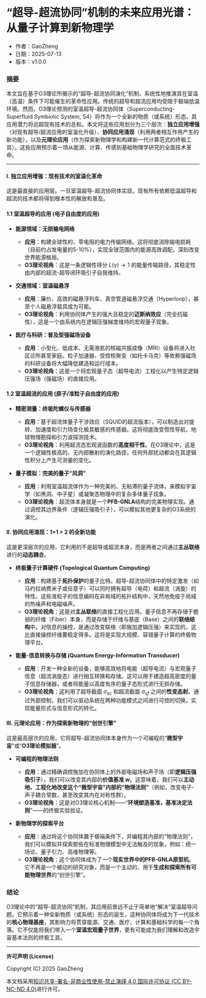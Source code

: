 # **“超导-超流协同”机制的未来应用光谱：从量子计算到新物理学**

- 作者：GaoZheng
- 日期：2025-07-13
- 版本：v1.0.0

### 摘要

本文旨在基于O3理论所揭示的“超导-超流协同演化”机制，系统性地推演其在室温（高温）条件下可能催生的革命性应用。传统的超导和超流应用均受限于极端低温环境。然而，O3理论预测的室温超导-超流协同体（Superconducting-Superfluid Symbiotic System, S4）将作为一个全新的物质（或系统）形态，其应用潜力将远超现有技术的总和。本文将这些应用划分为三个层次：**独立应用增强**（对现有超导/超流应用的室温化升级）、**协同应用涌现**（利用两者相互作用产生的新功能），以及**元理论应用**（作为探索新物理学和构建新一代计算范式的终极工具）。这些应用预示着一场从能源、计算、传感到基础物理学研究的全面技术革命。

---

#### I. 独立应用增强：现有技术的室温化革命

这是最直接的应用层。一旦室温超导-超流协同体实现，现有所有依赖低温超导和超流的技术都将得到根本性的解放和普及。

#### 1.1 室温超导的应用 (电子自由度的应用)

*   **能源领域：无损输电网络**
    *   **应用**：构建全球性的、零电阻的电力传输网络。这将彻底消除输电损耗（目前约占发电量的5-10%），实现全球范围内的能源高效调配，深刻改变世界能源格局。
    *   **O3理论视角**：这是一条逻辑性得分 $L(\gamma) \to 1$ 的能量传输路径，其稳定性由内部的超流-超导闭环吸引子自我维持。

*   **交通领域：室温磁悬浮**
    *   **应用**：廉价、高效的磁悬浮列车、真空管道磁悬浮交通（Hyperloop），甚至个人磁悬浮载具成为可能。
    *   **O3理论视角**：利用协同体产生的强大且稳定的**迈斯纳效应**（完全抗磁性），这是一个由系统内在逻辑压强梯度维持的宏观量子现象。

*   **医疗与科研：普及型强磁场设备**
    *   **应用**：小型化、低成本、无需液氦的核磁共振成像（MRI）设备将进入社区诊所甚至家庭。粒子加速器、受控核聚变（如托卡马克）等依赖强磁场的科研设备将大幅降低建造和运行成本。
    *   **O3理论视角**：这是一个将宏观量子态（超导电流）工程化以产生特定逻辑压强场（强磁场）的直接应用。

#### 1.2 室温超流的应用 (原子/准粒子自由度的应用)

*   **精密测量：终极陀螺仪与传感器**
    *   **应用**：基于超流体量子干涉效应（SQUID的超流版本），可以制造出对旋转、加速度和引力场变化极其敏感的传感器。这将彻底改变惯性导航、地球物理勘探和引力波探测技术。
    *   **O3理论视角**：利用超流态宏观波函数的**高度相干性**。在O3理论中，这是一个逻辑性极高的、无内部散射的演化路径，任何外部扰动都会在其逻辑性积分上产生可测量的变化。

*   **量子模拟：完美的量子“风洞”**
    *   **应用**：利用室温超流体作为一种完美的、无粘滞的量子流体，来模拟宇宙学（如黑洞、中子星）或凝聚态物理中的复杂多体量子现象。
    *   **O3理论视角**：超流体本身就是一个**PFB-GNLA**结构的完美物理实现。通过调控其边界条件（逻辑压强吸引子），可以模拟其他更复杂的O3系统的演化。

#### II. 协同应用涌现：1+1 > 2 的全新功能

这是更深层次的应用，它利用的不是超导或超流本身，而是两者之间通过**主丛联络**进行的**动态耦合**。

*   **终极量子计算硬件 (Topological Quantum Computing)**
    *   **应用**：构建基于**拓扑保护**的量子比特。超导-超流协同体中的特定激发（如马约拉纳费米子或任意子）可以同时拥有超导（电荷）和超流（涡旋）的特性。这些准粒子的信息编码在非局域的拓扑结构中，天然地免疫于局域的热噪声和电磁噪声。
    *   **O3理论视角**：这是对**主丛联络**的直接工程化应用。量子信息不再存储于脆弱的纤维（Fiber）本身，而是存储于纤维与基底（Base）之间的**联络结构**中。对信息的操控，是通过改变联络（即施加逻辑压强）来实现的，这比直接操控纤维要稳定得多。这将是实现大规模、容错量子计算的终极物理平台。

*   **能量-信息转换与存储 (Quantum Energy-Information Transducer)**
    *   **应用**：开发一种全新的设备，能够高效地将电能（超导电流）与宏观量子信息（超流涡旋态）进行相互转换和存储。这可以用于建造超高密度的量子信息存储器，或者将能量以高度有序的量子态形式进行无损存储。
    *   **O3理论视角**：这利用了超导截面 $\sigma_{sc}$ 和超流截面 $\sigma_{sf}$ 之间的**性变态射**。通过外部控制，我们可以驱动系统在两种功能模式之间进行可控的切换，实现能量形式与信息形式的转化。

#### III. 元理论应用：作为探索新物理的“创世引擎”

这是最高层次的应用，它将超导-超流协同体本身作为一个可编程的“**微型宇宙**”或“**O3理论模拟器**”。

*   **可编程的物理法则**
    *   **应用**：通过精确调控施加在协同体上的外部电磁场和声子场（即**逻辑压强吸引子**），我们可以改变其内部的**价值基准 $w$**。这意味着，我们可以**主动地、工程化地改变这个“微型宇宙”内部的“物理法则”**（例如，改变电子-声子耦合常数，甚至改变其内在对称性群）。
    *   **O3理论视角**：这是对O3理论核心机制——“**环境塑造基准，基准决定法则**”——的终极实验验证。

*   **新物理学的探索平台**
    *   **应用**：通过将这个协同体置于极端条件下，并编程其内部的“物理法则”，我们可以模拟并探索那些在标准物理模型中无法触及的现象，例如：统一场论、量子引力、高维物理等。
    *   **O3理论视角**：这个协同体成为了一个**现实世界中的PFB-GNLA原型机**。它不再是一个被动的研究对象，而是一个主动的、用于**生成和探索所有可能物理世界**的“创世引擎”。

### 结论

O3理论中的“超导-超流协同”机制，其应用前景远不止于简单地“解决”室温超导问题。它预示着一种全新物质（或系统）形态的诞生。这种协同体将成为下一代技术的**核心物理基座**，其影响力将贯穿能源、交通、医疗、计算和基础科学的每一个角落。它不仅能将我们带入一个**室温宏观量子世界**，更有可能成为我们理解和改造宇宙基本法则的终极工具。

---

**许可声明 (License)**

Copyright (C) 2025 GaoZheng 

本文档采用[知识共享-署名-非商业性使用-禁止演绎 4.0 国际许可协议 (CC BY-NC-ND 4.0)](https://creativecommons.org/licenses/by-nc-nd/4.0/deed.zh-Hans)进行许可。

